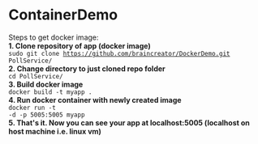 # ContainerDemo
Steps to get docker image:</br>
<b>1. Clone repository of app (docker image)</b></br>
<code>sudo git clone https://github.com/braincreator/DockerDemo.git PollService/</code></br>
<b>2. Change directory to just cloned repo folder</b></br>
<code>cd PollService/</code></br>
<b>3. Build docker image</b></br>
<code>docker build -t myapp .</code></br>
<b>4. Run docker container with newly created image</b></br>
<code>docker run -t -d -p 5005:5005 myapp</code></br>
<b>5. That's it. Now you can see your app at localhost:5005 (localhost on host machine i.e. linux vm)</b>
